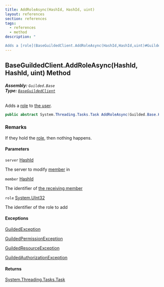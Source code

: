 ```yaml
---
title: AddRoleAsync(HashId, HashId, uint)
layout: references
section: references
tags:
  - references
  - method
description: "

Adds a [role](BaseGuildedClient.AddRoleAsync(HashId,HashId,uint)#Guilded.Base.BaseGuildedClient.AddRoleAsync(Guilded.Base.HashId,Guilded.Base.HashId,uint).role 'Guilded.Base.BaseGuildedClient.AddRoleAsync(Guilded.Base.HashId, Guilded.Base.HashId, uint).role') to [the user](User 'Guilded.Base.Users.User')."
---
```


## BaseGuildedClient.AddRoleAsync(HashId, HashId, uint) Method
###### **Assembly:** `Guilded.Base`<br/>**Type:** [`BaseGuildedClient`](BaseGuildedClient 'Guilded.Base.BaseGuildedClient')

Adds a [role](BaseGuildedClient.AddRoleAsync(HashId,HashId,uint)#Guilded.Base.BaseGuildedClient.AddRoleAsync(Guilded.Base.HashId,Guilded.Base.HashId,uint).role 'Guilded.Base.BaseGuildedClient.AddRoleAsync(Guilded.Base.HashId, Guilded.Base.HashId, uint).role') to [the user](User 'Guilded.Base.Users.User').

```csharp
public abstract System.Threading.Tasks.Task AddRoleAsync(Guilded.Base.HashId server, Guilded.Base.HashId member, uint role);
```

### Remarks
  
If they hold the [role](BaseGuildedClient.AddRoleAsync(HashId,HashId,uint)#Guilded.Base.BaseGuildedClient.AddRoleAsync(Guilded.Base.HashId,Guilded.Base.HashId,uint).role 'Guilded.Base.BaseGuildedClient.AddRoleAsync(Guilded.Base.HashId, Guilded.Base.HashId, uint).role'), then nothing happens.
#### Parameters

<a name='Guilded.Base.BaseGuildedClient.AddRoleAsync(Guilded.Base.HashId,Guilded.Base.HashId,uint).server'></a>

`server` [HashId](HashId 'Guilded.Base.HashId')

The server to modify [member](Member 'Guilded.Base.Servers.Member') in

<a name='Guilded.Base.BaseGuildedClient.AddRoleAsync(Guilded.Base.HashId,Guilded.Base.HashId,uint).member'></a>

`member` [HashId](HashId 'Guilded.Base.HashId')

The identifier of [the receiving member](Member 'Guilded.Base.Servers.Member')

<a name='Guilded.Base.BaseGuildedClient.AddRoleAsync(Guilded.Base.HashId,Guilded.Base.HashId,uint).role'></a>

`role` [System.UInt32](https://docs.microsoft.com/en-us/dotnet/api/System.UInt32 'System.UInt32')

The identifier of the role to add

#### Exceptions

[GuildedException](GuildedException 'Guilded.Base.GuildedException')

[GuildedPermissionException](GuildedPermissionException 'Guilded.Base.GuildedPermissionException')

[GuildedResourceException](GuildedResourceException 'Guilded.Base.GuildedResourceException')

[GuildedAuthorizationException](GuildedAuthorizationException 'Guilded.Base.GuildedAuthorizationException')

#### Returns
[System.Threading.Tasks.Task](https://docs.microsoft.com/en-us/dotnet/api/System.Threading.Tasks.Task 'System.Threading.Tasks.Task')